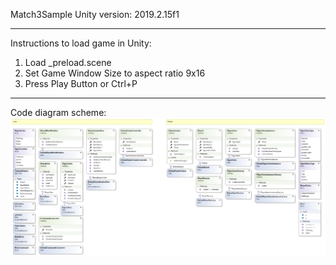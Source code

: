 Match3Sample
Unity version: 2019.2.15f1
____________________________________________________

Instructions to load game in Unity:
1. Load _preload.scene
2. Set Game Window Size to aspect ratio 9x16
3. Press Play Button or Ctrl+P
____________________________________________________

Code diagram scheme:
![](Match3Sample.png)